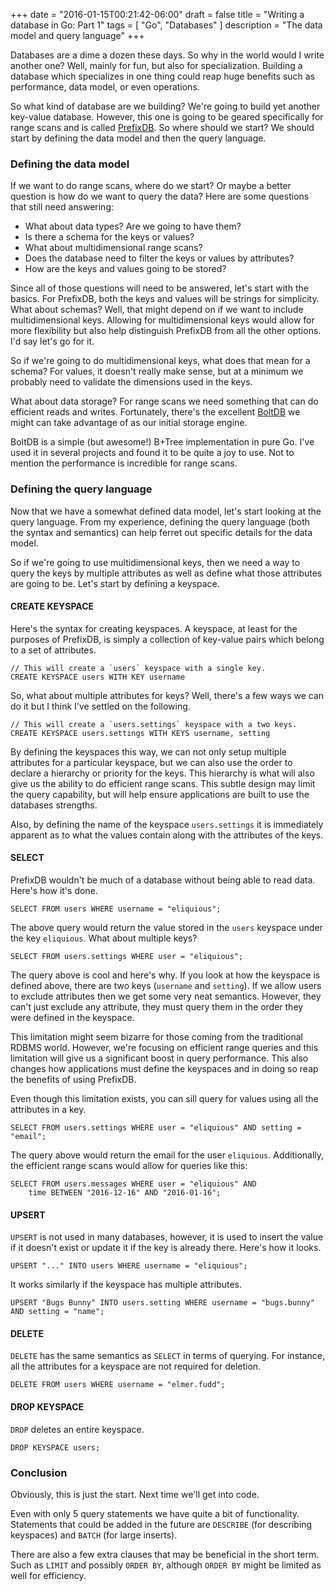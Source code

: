 +++
date = "2016-01-15T00:21:42-06:00"
draft = false
title = "Writing a database in Go: Part 1"
tags = [ "Go", "Databases" ]
description = "The data model and query language"
+++

Databases are a dime a dozen these days. So why in the world would I write another one? Well, mainly for fun, but also for specialization. Building a database which specializes in one thing could reap huge benefits such as performance, data model, or even operations.

So what kind of database are we building? We're going to build yet another key-value database. However, this one is going to be geared specifically for range scans and is called [PrefixDB][1]. So where should we start? We should start by defining the data model and then the query language.

### Defining the data model

If we want to do range scans, where do we start? Or maybe a better question is how do we want to query the data? Here are some questions that still need answering:

- What about data types? Are we going to have them?
- Is there a schema for the keys or values?
- What about multidimensional range scans?
- Does the database need to filter the keys or values by attributes?
- How are the keys and values going to be stored?

Since all of those questions will need to be answered, let's start with the basics. For PrefixDB, both the keys and values will be strings for simplicity. What about schemas? Well, that might depend on if we want to include multidimensional keys. Allowing for multidimensional keys would allow for more flexibility but also help distinguish PrefixDB from all the other options. I'd say let's go for it.

So if we're going to do multidimensional keys, what does that mean for a schema? For values, it doesn't really make sense, but at a minimum we probably need to validate the dimensions used in the keys.

What about data storage? For range scans we need something that can do efficient reads and writes. Fortunately, there's the excellent [BoltDB][2] we might can take advantage of as our initial storage engine.

BoltDB is a simple (but awesome!) B+Tree implementation in pure Go. I've used it in several projects and found it to be quite a joy to use. Not to mention the performance is incredible for range scans.

### Defining the query language

Now that we have a somewhat defined data model, let's start looking at the query language. From my experience, defining the query language (both the syntax and semantics) can help ferret out specific details for the data model.

So if we're going to use multidimensional keys, then we need a way to query the keys by multiple attributes as well as define what those attributes are going to be. Let's start by defining a keyspace.

#### CREATE KEYSPACE

Here's the syntax for creating keyspaces. A keyspace, at least for the purposes of PrefixDB, is simply a collection of key-value pairs which belong to a set of attributes.

```
// This will create a `users` keyspace with a single key.
CREATE KEYSPACE users WITH KEY username
```

So, what about multiple attributes for keys? Well, there's a few ways we can do it but I think I've settled on the following.

```
// This will create a `users.settings` keyspace with a two keys.
CREATE KEYSPACE users.settings WITH KEYS username, setting
```

By defining the keyspaces this way, we can not only setup multiple attributes for a particular keyspace, but we can also use the order to declare a hierarchy or priority for the keys. This hierarchy is what will also give us the ability to do efficient range scans. This subtle design may limit the query capability, but will help ensure applications are built to use the databases strengths.

Also, by defining the name of the keyspace `users.settings` it is immediately apparent as to what the values contain along with the attributes of the keys.

#### SELECT

PrefixDB wouldn't be much of a database without being able to read data. Here's how it's done.

```
SELECT FROM users WHERE username = "eliquious";
```

The above query would return the value stored in the `users` keyspace under the key `eliquious`. What about multiple keys?

```
SELECT FROM users.settings WHERE user = "eliquious";
```

The query above is cool and here's why. If you look at how the keyspace is defined above, there are two keys (`username` and `setting`). If we allow users to exclude attributes then we get some very neat semantics. However, they can't just exclude any attribute, they must query them in the order they were defined in the keyspace.

This limitation might seem bizarre for those coming from the traditional RDBMS world. However, we're focusing on efficient range queries and this limitation will give us a significant boost in query performance. This also changes how applications must define the keyspaces and in doing so reap the benefits of using PrefixDB.

Even though this limitation exists, you can sill query for values using all the attributes in a key.

```
SELECT FROM users.settings WHERE user = "eliquious" AND setting = "email";
```

The query above would return the email for the user `eliquious`. Additionally, the efficient range scans would allow for queries like this:

```
SELECT FROM users.messages WHERE user = "eliquious" AND
    time BETWEEN "2016-12-16" AND "2016-01-16";
```

#### UPSERT

`UPSERT` is not used in many databases, however, it is used to insert the value if it doesn't exist or update it if the key is already there. Here's how it looks.

```
UPSERT "..." INTO users WHERE username = "eliquious";
```

It works similarly if the keyspace has multiple attributes.

```
UPSERT "Bugs Bunny" INTO users.setting WHERE username = "bugs.bunny" AND setting = "name";
```

#### DELETE

`DELETE` has the same semantics as `SELECT` in terms of querying. For instance, all the attributes for a keyspace are not required for deletion.

```
DELETE FROM users WHERE username = "elmer.fudd";
```

#### DROP KEYSPACE

`DROP` deletes an entire keyspace.

```
DROP KEYSPACE users;
```

### Conclusion

Obviously, this is just the start. Next time we'll get into code.

Even with only 5 query statements we have quite a bit of functionality. Statements that could be added in the future are `DESCRIBE` (for describing keyspaces) and `BATCH` (for large inserts).

There are also a few extra clauses that may be beneficial in the short term. Such as `LIMIT` and possibly `ORDER BY`, although `ORDER BY` might be limited as well for efficiency.


[1]: http://github.com/eliquious/prefixdb/  "PrefixDB on GitHub"
[2]: http://github.com/boltdb/bolt/ "BoltDB on GitHub"

